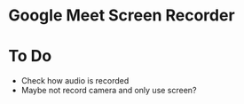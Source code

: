 # Google Meet Screen Recorder

# To Do

* Check how audio is recorded
* Maybe not record camera and only use screen?